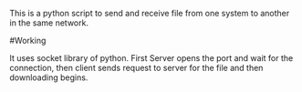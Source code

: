 
This is a python script to send and receive file from one system to another in the same network.

#Working

It uses socket library of python. First Server opens the port and wait for the connection, then client sends request to server for the file and then downloading begins.

